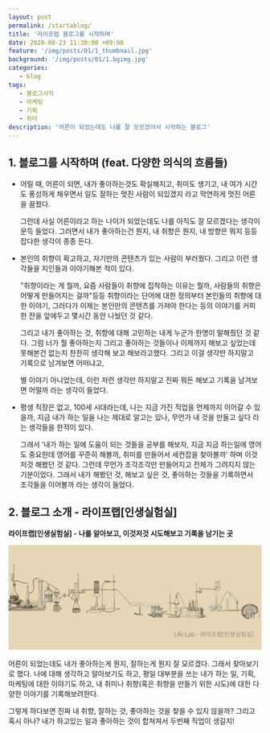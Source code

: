 ```yaml
---
layout: post
permalink: /startablog/
title: '라이프랩 블로그를 시작하며'
date: 2020-08-23 11:30:00 +09:00
feature: '/img/posts/01/1_thumbnail.jpg'
background: '/img/posts/01/1.bgimg.jpg'
categories:
   - blog
tags:
   - 블로그시작
   - 마케팅
   - 기획
   - 취미
description: '어른이 되었는데도 나를 잘 모르겠어서 시작하는 블로그'
---
```

## 1. 블로그를 시작하며 (feat. 다양한 의식의 흐름들)

* 어릴 때, 어른이 되면, 내가 좋아하는것도 확실해지고, 취미도 생기고, 내 여가 시간도 풍성하게 채우면서 일도 잘하는 멋진 사람이 되있겠지 라고 막연하게 멋진 어른을 꿈꿨다.

  그런데 사실 어른이라고 하는 나이가 되었는데도 나를 아직도 잘 모르겠다는 생각이 문득 들었다. 그러면서 내가 좋아하는건 뭔지, 내 취향은 뭔지, 내 방향은 뭐지 등등 잡다한 생각이 종종 든다.

* 본인의 취향이 확고하고, 자기만의 콘텐츠가 있는 사람이 부러웠다. 그리고 이런 생각들을 지인들과 이야기해본 적이 있다.

  "취향이라는 게 뭘까, 요즘 사람들이 취향에 집착하는 이유는 뭘까, 사람들의 취향은 어떻게 만들어지는 걸까"등등 취향이라는 단어에 대한 정의부터 본인들의 취향에 대한 이야기, 그러다가 이제는 본인만의 콘텐츠를 가져야 한다는 등의 이야기를 커피 한 잔을 앞에두고 몇시간 동안 나눴던 것 같다.

  그리고 내가 좋아하는 것, 취향에 대해 고민하는 내게 누군가 한명이 말해줬던 것 같다. 그럼 너가 뭘 좋아하는지 그리고 좋아하는 것들이나 이제까지 해보고 싶었는데 못해본건 없는지 찬찬히 생각해 보고 해보라고했다. 그리고 이걸 생각만 하지말고 기록으로 남겨보면 어떠냐고,

  별 이야기 아니었는데, 이런 저런 생각만 하지말고 진짜 뭐든 해보고 기록을 남겨보면 어떨까 라는 생각이 들었다.

* 평생 직장은 없고, 100세 시대라는데, 나는 지금 가진 직업을 언제까지 이어갈 수 있을까, 지금 내가 하는 일을 나는 제대로 알고는 있나, 무언가 내 것을 만들고 싶다 라는 생각들을 한적이 있다.

  그래서 ‘내가 하는 일에 도움이 되는 것들을 공부를 해보자, 지금 지금 하는일에 영어도 중요한데 영어를 꾸준히 해볼까, 취미를 만들어서 세컨잡을 찾아볼까’ 하며 이것저것 해봤던 것 같다. 그런데 무언가 조각조각만 만들어지고 전체가 그려지지 않는 기분이었다. 그래서 내가 해봤던 것, 해보고 싶은 것, 좋아하는 것들을 기록하면서 조각들을 이어볼까 라는 생각이 들었다.

## 2. 블로그 소개 - 라이프랩[인생실험실]

**라이프랩[인생실험실] - 나를 알아보고, 이것저것 시도해보고 기록을 남기는 곳**

![블로그이미지](/img/posts/01/content1_2.png)

어른이 되었는데도 내가 좋아하는게 뭔지, 잘하는게 뭔지 잘 모르겠다. 그래서 찾아보기로 했다. 나에 대해 생각하고 알아보기도 하고, 평일 대부분을 쓰는 내가 하는 일, 기획, 마케팅에 대한 이야기도 하고, 내 취미나 취향(혹은 취향을 만들기 위한 시도)에 대한 다양한 이야기를 기록해보려한다.

그렇게 하다보면 진짜 내 취향, 잘하는 것, 좋아하는 것을 찾을 수 있지 않을까? 그리고 혹시 아나? 내가 하고있는 일과 좋아하는 것이 합쳐져서 두번째 직업이 생길지!
